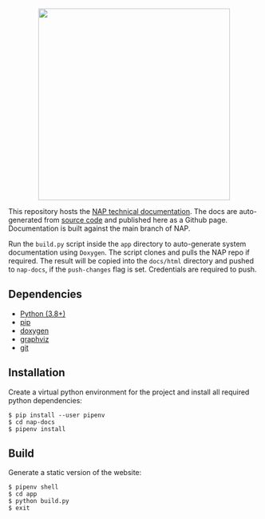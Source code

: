 <br>
<p align="center">
  <img width=384 src="https://download.nap.tech/identity/svg/logos/nap_logo_blue.svg">
</p>

This repository hosts the [NAP technical documentation](https://docs.nap.tech). The docs are auto-generated from [source code](https://github.com/napframework/nap) and published here as a Github page. Documentation is built against the main branch of NAP.

Run the `build.py` script inside the `app` directory to auto-generate system documentation using `Doxygen`. The script clones and pulls the NAP repo if required. The result will be copied into the `docs/html` directory and pushed to `nap-docs`, if the `push-changes` flag is set. Credentials are required to push.

## Dependencies
- [Python (3.8+)](https://www.python.org/downloads/) 
- [pip](https://pypi.org/project/pip/)
- [doxygen](https://doxygen.nl/)
- [graphviz](https://graphviz.org/)
- [git](https://git-scm.com/)

## Installation
Create a virtual python environment for the project and install all required python dependencies:

```shell
$ pip install --user pipenv
$ cd nap-docs
$ pipenv install
```

## Build
Generate a static version of the website:
```shell
$ pipenv shell
$ cd app
$ python build.py
$ exit
```

